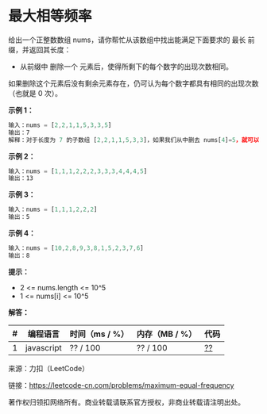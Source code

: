 # 最大相等频率

给出一个正整数数组 nums，请你帮忙从该数组中找出能满足下面要求的 最长 前缀，并返回其长度：

- 从前缀中 删除一个 元素后，使得所剩下的每个数字的出现次数相同。

如果删除这个元素后没有剩余元素存在，仍可认为每个数字都具有相同的出现次数（也就是 0 次）。

**示例 1：**

``` javascript
输入：nums = [2,2,1,1,5,3,3,5]
输出：7
解释：对于长度为 7 的子数组 [2,2,1,1,5,3,3]，如果我们从中删去 nums[4]=5，就可以得到 [2,2,1,1,3,3]，里面每个数字都出现了两次。
```

**示例 2：**

``` javascript
输入：nums = [1,1,1,2,2,2,3,3,3,4,4,4,5]
输出：13
```

**示例 3：**

``` javascript
输入：nums = [1,1,1,2,2,2]
输出：5
```

**示例 4：**

``` javascript
输入：nums = [10,2,8,9,3,8,1,5,2,3,7,6]
输出：8
```

**提示：**

- 2 <= nums.length <= 10^5
- 1 <= nums[i] <= 10^5

**解答：**

**#**|**编程语言**|**时间（ms / %）**|**内存（MB / %）**|**代码**
--|--|--|--|--
1|javascript|?? / 100|?? / 100|[??](./javascript/ac_v1.js)

来源：力扣（LeetCode）

链接：https://leetcode-cn.com/problems/maximum-equal-frequency

著作权归领扣网络所有。商业转载请联系官方授权，非商业转载请注明出处。
